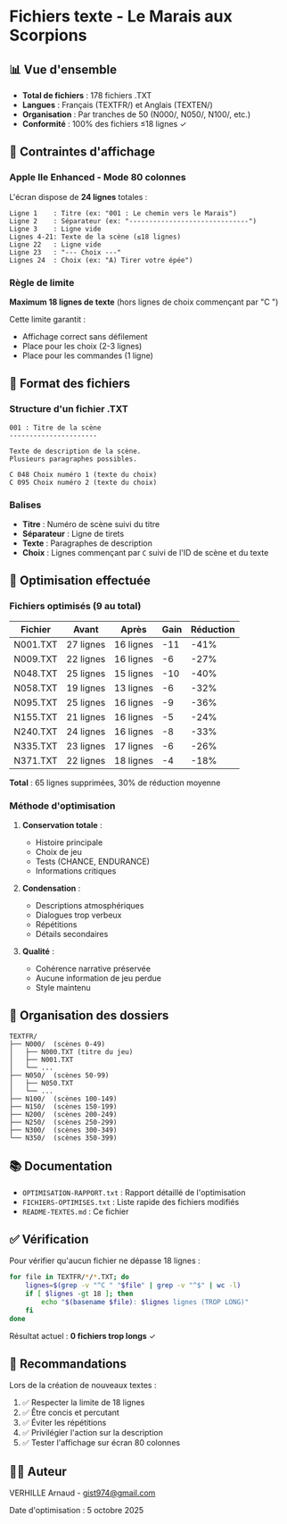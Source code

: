 # Fichiers texte - Le Marais aux Scorpions

## 📊 Vue d'ensemble

- **Total de fichiers** : 178 fichiers .TXT
- **Langues** : Français (TEXTFR/) et Anglais (TEXTEN/)
- **Organisation** : Par tranches de 50 (N000/, N050/, N100/, etc.)
- **Conformité** : 100% des fichiers ≤18 lignes ✓

## 📐 Contraintes d'affichage

### Apple IIe Enhanced - Mode 80 colonnes

L'écran dispose de **24 lignes** totales :

```
Ligne 1    : Titre (ex: "001 : Le chemin vers le Marais")
Ligne 2    : Séparateur (ex: "------------------------------")
Ligne 3    : Ligne vide
Lignes 4-21: Texte de la scène (≤18 lignes)
Ligne 22   : Ligne vide
Ligne 23   : "--- Choix ---"
Lignes 24  : Choix (ex: "A) Tirer votre épée")
```

### Règle de limite

**Maximum 18 lignes de texte** (hors lignes de choix commençant par "C ")

Cette limite garantit :
- Affichage correct sans défilement
- Place pour les choix (2-3 lignes)
- Place pour les commandes (1 ligne)

## 📝 Format des fichiers

### Structure d'un fichier .TXT

```
001 : Titre de la scène
----------------------

Texte de description de la scène.
Plusieurs paragraphes possibles.

C 048 Choix numéro 1 (texte du choix)
C 095 Choix numéro 2 (texte du choix)
```

### Balises

- **Titre** : Numéro de scène suivi du titre
- **Séparateur** : Ligne de tirets
- **Texte** : Paragraphes de description
- **Choix** : Lignes commençant par `C` suivi de l'ID de scène et du texte

## 🔧 Optimisation effectuée

### Fichiers optimisés (9 au total)

| Fichier | Avant | Après | Gain | Réduction |
|---------|-------|-------|------|-----------|
| N001.TXT | 27 lignes | 16 lignes | -11 | -41% |
| N009.TXT | 22 lignes | 16 lignes | -6 | -27% |
| N048.TXT | 25 lignes | 15 lignes | -10 | -40% |
| N058.TXT | 19 lignes | 13 lignes | -6 | -32% |
| N095.TXT | 25 lignes | 16 lignes | -9 | -36% |
| N155.TXT | 21 lignes | 16 lignes | -5 | -24% |
| N240.TXT | 24 lignes | 16 lignes | -8 | -33% |
| N335.TXT | 23 lignes | 17 lignes | -6 | -26% |
| N371.TXT | 22 lignes | 18 lignes | -4 | -18% |

**Total** : 65 lignes supprimées, 30% de réduction moyenne

### Méthode d'optimisation

1. **Conservation totale** :
   - Histoire principale
   - Choix de jeu
   - Tests (CHANCE, ENDURANCE)
   - Informations critiques

2. **Condensation** :
   - Descriptions atmosphériques
   - Dialogues trop verbeux
   - Répétitions
   - Détails secondaires

3. **Qualité** :
   - Cohérence narrative préservée
   - Aucune information de jeu perdue
   - Style maintenu

## 📁 Organisation des dossiers

```
TEXTFR/
├── N000/  (scènes 0-49)
│   ├── N000.TXT (titre du jeu)
│   ├── N001.TXT
│   └── ...
├── N050/  (scènes 50-99)
│   ├── N050.TXT
│   └── ...
├── N100/  (scènes 100-149)
├── N150/  (scènes 150-199)
├── N200/  (scènes 200-249)
├── N250/  (scènes 250-299)
├── N300/  (scènes 300-349)
└── N350/  (scènes 350-399)
```

## 📚 Documentation

- `OPTIMISATION-RAPPORT.txt` : Rapport détaillé de l'optimisation
- `FICHIERS-OPTIMISES.txt` : Liste rapide des fichiers modifiés
- `README-TEXTES.md` : Ce fichier

## ✅ Vérification

Pour vérifier qu'aucun fichier ne dépasse 18 lignes :

```bash
for file in TEXTFR/*/*.TXT; do
    lignes=$(grep -v "^C " "$file" | grep -v "^$" | wc -l)
    if [ $lignes -gt 18 ]; then
        echo "$(basename $file): $lignes lignes (TROP LONG)"
    fi
done
```

Résultat actuel : **0 fichiers trop longs** ✓

## 🎯 Recommandations

Lors de la création de nouveaux textes :

1. ✅ Respecter la limite de 18 lignes
2. ✅ Être concis et percutant
3. ✅ Éviter les répétitions
4. ✅ Privilégier l'action sur la description
5. ✅ Tester l'affichage sur écran 80 colonnes

## 👨‍💻 Auteur

VERHILLE Arnaud - gist974@gmail.com

Date d'optimisation : 5 octobre 2025

